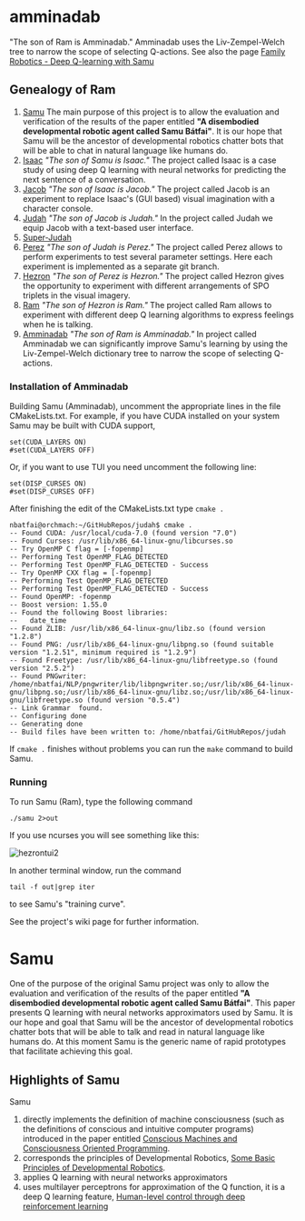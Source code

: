 # amminadab
"The son of Ram is Amminadab." Amminadab uses the Liv-Zempel-Welch tree to narrow the scope of selecting Q-actions.
See also the page [Family Robotics - Deep Q-learning with Samu](http://shrek.unideb.hu/~nbatfai/)

## Genealogy of Ram

1. [Samu](https://github.com/nbatfai/samu)
The main purpose of this project is to allow the evaluation and verification of the results of the paper entitled **"A disembodied developmental robotic agent called Samu Bátfai"**. It is our hope that Samu will be the ancestor of developmental robotics chatter bots that will be able to chat in natural language like humans do.
2. [Isaac](https://github.com/nbatfai/isaac)
*"The son of Samu is Isaac."* The project called Isaac is a case study of using deep Q learning with neural networks for predicting the next sentence of a conversation.
3. [Jacob](https://github.com/nbatfai/jacob)
*"The son of Isaac is Jacob."* The project called Jacob is an experiment to replace Isaac's (GUI based) visual imagination with a character console. 
4. [Judah](https://github.com/nbatfai/judah)
*"The son of Jacob is Judah."* In the project called Judah we equip Jacob with a text-based user interface.
5. [Super-Judah](https://github.com/nbatfai/super-judah)
6. [Perez](https://github.com/nbatfai/perez)
*"The son of Judah is Perez."* The project called Perez allows to perform experiments to test several parameter settings. Here each experiment is implemented as a separate git branch.
7. [Hezron](https://github.com/nbatfai/hezron)
*"The son of Perez is Hezron."* The project called Hezron gives the opportunity to experiment with different arrangements of SPO triplets in the visual imagery.
8. [Ram](https://github.com/nbatfai/ram)
*"The son of Hezron is Ram."* The project called Ram allows to experiment with different deep Q learning algorithms to express feelings when he is talking.
9. [Amminadab](https://github.com/nbatfai/amminadab)
*"The son of Ram is Amminadab."* In project called Amminadab we can significantly improve Samu's learning by using the Liv-Zempel-Welch dictionary tree to narrow the scope of selecting Q-actions.

### Installation of Amminadab

Building Samu (Amminadab), uncomment the appropriate lines in the file CMakeLists.txt. For example, if you have CUDA installed on your system Samu may be built with CUDA support, 
```
set(CUDA_LAYERS ON)
#set(CUDA_LAYERS OFF)
```
Or, if you want to use TUI you need uncomment the following line:
```
set(DISP_CURSES ON)
#set(DISP_CURSES OFF)
```
After finishing the edit of the CMakeLists.txt type `cmake .`
```
nbatfai@orchmach:~/GitHubRepos/judah$ cmake .
-- Found CUDA: /usr/local/cuda-7.0 (found version "7.0") 
-- Found Curses: /usr/lib/x86_64-linux-gnu/libcurses.so  
-- Try OpenMP C flag = [-fopenmp]
-- Performing Test OpenMP_FLAG_DETECTED
-- Performing Test OpenMP_FLAG_DETECTED - Success
-- Try OpenMP CXX flag = [-fopenmp]
-- Performing Test OpenMP_FLAG_DETECTED
-- Performing Test OpenMP_FLAG_DETECTED - Success
-- Found OpenMP: -fopenmp  
-- Boost version: 1.55.0
-- Found the following Boost libraries:
--   date_time
-- Found ZLIB: /usr/lib/x86_64-linux-gnu/libz.so (found version "1.2.8") 
-- Found PNG: /usr/lib/x86_64-linux-gnu/libpng.so (found suitable version "1.2.51", minimum required is "1.2.9") 
-- Found Freetype: /usr/lib/x86_64-linux-gnu/libfreetype.so (found version "2.5.2") 
-- Found PNGwriter: /home/nbatfai/NLP/pngwriter/lib/libpngwriter.so;/usr/lib/x86_64-linux-gnu/libpng.so;/usr/lib/x86_64-linux-gnu/libz.so;/usr/lib/x86_64-linux-gnu/libfreetype.so (found version "0.5.4") 
-- Link Grammar  found.
-- Configuring done
-- Generating done
-- Build files have been written to: /home/nbatfai/GitHubRepos/judah
```
If `cmake .` finishes without problems you can run the `make` command to build Samu.

### Running

To run Samu (Ram), type the following command
```
./samu 2>out
```
If you use ncurses you will see something like this:

![hezrontui2](https://cloud.githubusercontent.com/assets/3148120/10677104/b74066f0-790a-11e5-9044-ead867835a7f.png)

In another terminal window, run the command
```
tail -f out|grep iter
```
to see Samu's "training curve".

See the project's wiki page for further information. 

# Samu
One of the purpose of the original Samu project was only to allow the evaluation and verification of the results of the paper entitled 
**"A disembodied developmental robotic agent called Samu Bátfai"**. 
This paper presents Q learning with neural networks approximators used by Samu. It is our hope and goal that Samu 
will be the ancestor of developmental robotics chatter bots that will be able to talk and read in natural language like humans do.
At this moment Samu is the generic name of rapid prototypes that facilitate achieving this goal.

## Highlights of Samu

Samu

1. directly implements the definition of machine consciousness (such as the definitions of conscious and intuitive computer programs) 
introduced in the paper entitled [Conscious Machines and Consciousness Oriented Programming](http://arxiv.org/abs/1108.2865).
2. corresponds the principles of Developmental Robotics, [Some Basic Principles of Developmental Robotics](http://ieeexplore.ieee.org/xpl/login.jsp?tp=&arnumber=5200465&url=http%3A%2F%2Fieeexplore.ieee.org%2Fiel5%2F4563672%2F5290358%2F05200465).
3. applies Q learning with neural networks approximators
4. uses multilayer perceptrons for approximation of the Q function, 
it is a deep Q learning feature, [Human-level control through deep reinforcement learning](http://www.nature.com/nature/journal/v518/n7540/full/nature14236.html)

